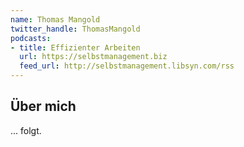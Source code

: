 ```yaml
---
name: Thomas Mangold
twitter_handle: ThomasMangold
podcasts:
- title: Effizienter Arbeiten
  url: https://selbstmanagement.biz
  feed_url: http://selbstmanagement.libsyn.com/rss
---
```


## Über mich

... folgt.
